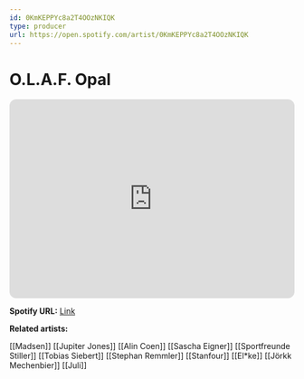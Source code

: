 ```yaml
---
id: 0KmKEPPYc8a2T4OOzNKIQK
type: producer
url: https://open.spotify.com/artist/0KmKEPPYc8a2T4OOzNKIQK
---
```

# O.L.A.F. Opal

<iframe style="border-radius:12px" src="https://open.spotify.com/embed/artist/0KmKEPPYc8a2T4OOzNKIQK" width="100%" height="352" frameBorder="0" allowfullscreen="" allow="autoplay; clipboard-write; encrypted-media; fullscreen; picture-in-picture" loading="lazy"></iframe>

**Spotify URL:** [Link](https://open.spotify.com/artist/0KmKEPPYc8a2T4OOzNKIQK)

**Related artists:**

[[Madsen]]
[[Jupiter Jones]]
[[Alin Coen]]
[[Sascha Eigner]]
[[Sportfreunde Stiller]]
[[Tobias Siebert]]
[[Stephan Remmler]]
[[Stanfour]]
[[El*ke]]
[[Jörkk Mechenbier]]
[[Juli]]
